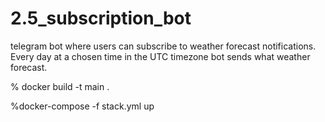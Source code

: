 # 2.5_subscription_bot

 telegram bot where users can subscribe to weather forecast notifications. Every day at a chosen time in the UTC timezone bot sends what weather forecast.


%  docker build -t main .


%docker-compose -f stack.yml up